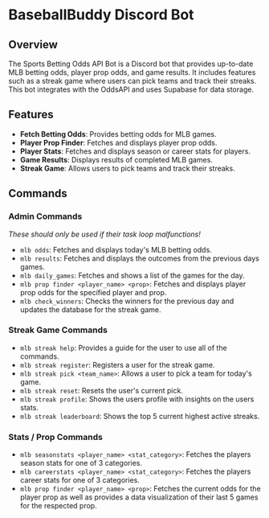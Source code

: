# BaseballBuddy Discord Bot

## Overview

The Sports Betting Odds API Bot is a Discord bot that provides up-to-date MLB betting odds, player prop odds, and game results. It includes features such as a streak game where users can pick teams and track their streaks. This bot integrates with the OddsAPI and uses Supabase for data storage.

## Features

- **Fetch Betting Odds**: Provides betting odds for MLB games.
- **Player Prop Finder**: Fetches and displays player prop odds.
- **Player Stats**: Fetches and displays season or career stats for players. 
- **Game Results**: Displays results of completed MLB games.
- **Streak Game**: Allows users to pick teams and track their streaks.

## Commands

### Admin Commands 
*These should only be used if their task loop malfunctions!*
- `mlb odds`: Fetches and displays today's MLB betting odds.
- `mlb results`: Fetches and displays the outcomes from the previous days games.
- `mlb daily_games`: Fetches and shows a list of the games for the day.
- `mlb prop finder <player_name> <prop>`: Fetches and displays player prop odds for the specified player and prop.
- `mlb check_winners`: Checks the winners for the previous day and updates the database for the streak game.

### Streak Game Commands
- `mlb streak help`: Provides a guide for the user to use all of the commands.
- `mlb streak register`: Registers a user for the streak game.
- `mlb streak pick <team_name>`: Allows a user to pick a team for today's game.
- `mlb streak reset`: Resets the user's current pick.
- `mlb streak profile`: Shows the users profile with insights on the users stats.
- `mlb streak leaderboard`: Shows the top 5 current highest active streaks.

### Stats / Prop Commands
- `mlb seasonstats <player_name> <stat_category>`: Fetches the players season stats for one of 3 categories.
- `mlb careerstats <player_name> <stat_category>`: Fetches the players career stats for one of 3 categories.
- `mlb prop finder <player_name> <prop>`: Fetches the current odds for the player prop as well as provides a data visualization of their last 5 games for the respected prop.

